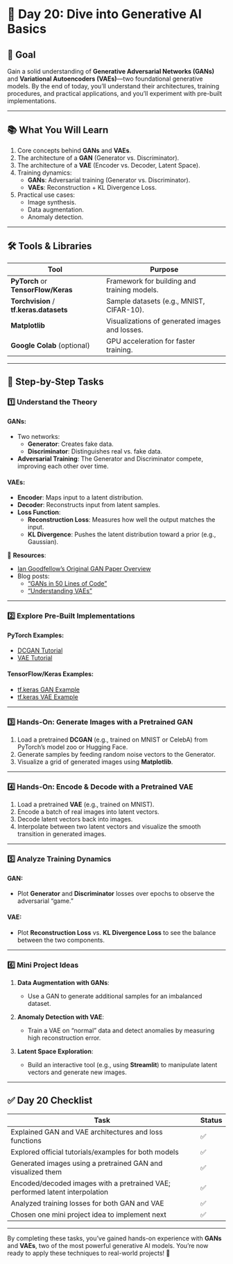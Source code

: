 # 🚀 Day 20: Dive into Generative AI Basics

## 🎯 Goal
Gain a solid understanding of **Generative Adversarial Networks (GANs)** and **Variational Autoencoders (VAEs)**—two foundational generative models. By the end of today, you’ll understand their architectures, training procedures, and practical applications, and you’ll experiment with pre-built implementations.

---

## 📚 What You Will Learn
1. Core concepts behind **GANs** and **VAEs**.
2. The architecture of a **GAN** (Generator vs. Discriminator).
3. The architecture of a **VAE** (Encoder vs. Decoder, Latent Space).
4. Training dynamics:
   - **GANs**: Adversarial training (Generator vs. Discriminator).
   - **VAEs**: Reconstruction + KL Divergence Loss.
5. Practical use cases:
   - Image synthesis.
   - Data augmentation.
   - Anomaly detection.

---

## 🛠 Tools & Libraries
| **Tool**               | **Purpose**                                      |
|-------------------------|--------------------------------------------------|
| **PyTorch** or **TensorFlow/Keras** | Framework for building and training models. |
| **Torchvision** / **tf.keras.datasets** | Sample datasets (e.g., MNIST, CIFAR-10).   |
| **Matplotlib**          | Visualizations of generated images and losses.  |
| **Google Colab** (optional) | GPU acceleration for faster training.        |

---

## 🔧 Step-by-Step Tasks

### 1️⃣ Understand the Theory

#### GANs:
- Two networks:
  - **Generator**: Creates fake data.
  - **Discriminator**: Distinguishes real vs. fake data.
- **Adversarial Training**: The Generator and Discriminator compete, improving each other over time.

#### VAEs:
- **Encoder**: Maps input to a latent distribution.
- **Decoder**: Reconstructs input from latent samples.
- **Loss Function**: 
  - **Reconstruction Loss**: Measures how well the output matches the input.
  - **KL Divergence**: Pushes the latent distribution toward a prior (e.g., Gaussian).

📖 **Resources**:
- [Ian Goodfellow’s Original GAN Paper Overview](https://arxiv.org/abs/1406.2661)
- Blog posts:
  - [“GANs in 50 Lines of Code”](https://medium.com/@devnag/generative-adversarial-networks-gans-in-50-lines-of-code-f6e9907a0283)
  - [“Understanding VAEs”](https://towardsdatascience.com/understanding-variational-autoencoders-vaes-f70510919f73)

---

### 2️⃣ Explore Pre-Built Implementations

#### PyTorch Examples:
- [DCGAN Tutorial](https://pytorch.org/tutorials/beginner/dcgan_faces_tutorial.html)
- [VAE Tutorial](https://pytorch.org/tutorials/beginner/vae.html)

#### TensorFlow/Keras Examples:
- [tf.keras GAN Example](https://www.tensorflow.org/tutorials/generative/dcgan)
- [tf.keras VAE Example](https://www.tensorflow.org/tutorials/generative/cvae)

---

### 3️⃣ Hands-On: Generate Images with a Pretrained GAN
1. Load a pretrained **DCGAN** (e.g., trained on MNIST or CelebA) from PyTorch’s model zoo or Hugging Face.
2. Generate samples by feeding random noise vectors to the Generator.
3. Visualize a grid of generated images using **Matplotlib**.

---

### 4️⃣ Hands-On: Encode & Decode with a Pretrained VAE
1. Load a pretrained **VAE** (e.g., trained on MNIST).
2. Encode a batch of real images into latent vectors.
3. Decode latent vectors back into images.
4. Interpolate between two latent vectors and visualize the smooth transition in generated images.

---

### 5️⃣ Analyze Training Dynamics

#### GAN:
- Plot **Generator** and **Discriminator** losses over epochs to observe the adversarial “game.”

#### VAE:
- Plot **Reconstruction Loss** vs. **KL Divergence Loss** to see the balance between the two components.

---

### 6️⃣ Mini Project Ideas

1. **Data Augmentation with GANs**:
   - Use a GAN to generate additional samples for an imbalanced dataset.

2. **Anomaly Detection with VAE**:
   - Train a VAE on “normal” data and detect anomalies by measuring high reconstruction error.

3. **Latent Space Exploration**:
   - Build an interactive tool (e.g., using **Streamlit**) to manipulate latent vectors and generate new images.

---

## ✅ Day 20 Checklist

| **Task**                                                                 | **Status** |
|--------------------------------------------------------------------------|------------|
| Explained GAN and VAE architectures and loss functions                   | ✅          |
| Explored official tutorials/examples for both models                     | ✅          |
| Generated images using a pretrained GAN and visualized them              | ✅          |
| Encoded/decoded images with a pretrained VAE; performed latent interpolation | ✅      |
| Analyzed training losses for both GAN and VAE                            | ✅          |
| Chosen one mini project idea to implement next                           | ✅          |

---

By completing these tasks, you’ve gained hands-on experience with **GANs** and **VAEs**, two of the most powerful generative AI models. You’re now ready to apply these techniques to real-world projects! 🚀
